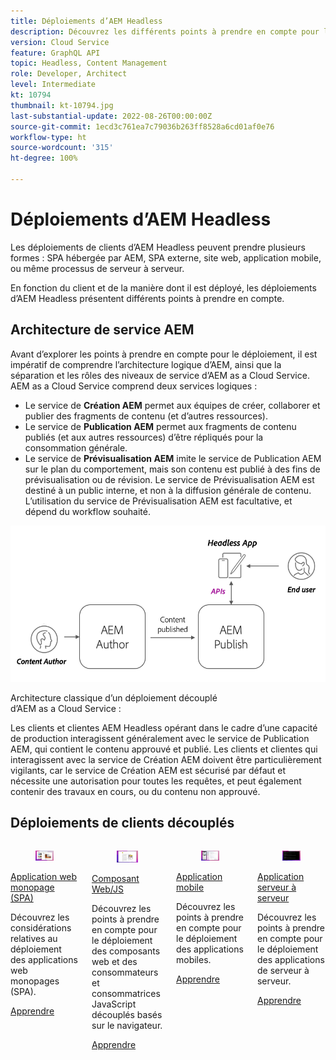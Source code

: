 ```yaml
---
title: Déploiements d’AEM Headless
description: Découvrez les différents points à prendre en compte pour le déploiement des applications AEM Headless.
version: Cloud Service
feature: GraphQL API
topic: Headless, Content Management
role: Developer, Architect
level: Intermediate
kt: 10794
thumbnail: kt-10794.jpg
last-substantial-update: 2022-08-26T00:00:00Z
source-git-commit: 1ecd3c761ea7c79036b263ff8528a6cd01af0e76
workflow-type: ht
source-wordcount: '315'
ht-degree: 100%

---
```



# Déploiements d’AEM Headless

Les déploiements de clients d’AEM Headless peuvent prendre plusieurs formes : SPA hébergée par AEM, SPA externe, site web, application mobile, ou même processus de serveur à serveur.

En fonction du client et de la manière dont il est déployé, les déploiements d’AEM Headless présentent différents points à prendre en compte.

## Architecture de service AEM

Avant d’explorer les points à prendre en compte pour le déploiement, il est impératif de comprendre l’architecture logique d’AEM, ainsi que la séparation et les rôles des niveaux de service d’AEM as a Cloud Service. AEM as a Cloud Service comprend deux services logiques :

+ Le service de __Création AEM__ permet aux équipes de créer, collaborer et publier des fragments de contenu (et d’autres ressources).
+ Le service de __Publication AEM__ permet aux fragments de contenu publiés (et aux autres ressources) d’être répliqués pour la consommation générale.
+ Le service de __Prévisualisation AEM__ imite le service de Publication AEM sur le plan du comportement, mais son contenu est publié à des fins de prévisualisation ou de révision. Le service de Prévisualisation AEM est destiné à un public interne, et non à la diffusion générale de contenu. L’utilisation du service de Prévisualisation AEM est facultative, et dépend du workflow souhaité.

![Architecture de service AEM.](./assets/overview/aem-service-architecture.png)

Architecture classique d’un déploiement découplé d’AEM as a Cloud Service :

Les clients et clientes AEM Headless opérant dans le cadre d’une capacité de production interagissent généralement avec le service de Publication AEM, qui contient le contenu approuvé et publié. Les clients et clientes qui interagissent avec la service de Création AEM doivent être particulièrement vigilants, car le service de Création AEM est sécurisé par défaut et nécessite une autorisation pour toutes les requêtes, et peut également contenir des travaux en cours, ou du contenu non approuvé.

## Déploiements de clients découplés

<div class="columns is-multiline">
    <!-- Single-page App (SPA) -->
    <div class="column is-half-tablet is-half-desktop is-one-third-widescreen" aria-label="Single-page App (SPA)" tabindex="0">
       <div class="card">
           <div class="card-image">
               <figure class="image is-16by9">
                   <a href="./spa.md" title="Application web monopage (SPA)" tabindex="-1">
                       <img class="is-bordered-r-small" src="./assets/spa/spa-card.png" alt="Applications web monopages (SPA)">
                   </a>
               </figure>
           </div>
           <div class="card-content is-padded-small">
               <div class="content">
                   <p class="headline is-size-6 has-text-weight-bold"><a href="./spa.md" title="Application web monopage (SPA)">Application web monopage (SPA)</a></p>
                   <p class="is-size-6">Découvrez les considérations relatives au déploiement des applications web monopages (SPA).</p>
                   <a href="./spa.md" class="spectrum-Button spectrum-Button--outline spectrum-Button--primary spectrum-Button--sizeM">
<span class="spectrum-Button-label has-no-wrap has-text-weight-bold">Apprendre</span>
</a>
               </div>
           </div>
       </div>
    </div>
<!-- Web component/JS -->
<div class="column is-half-tablet is-half-desktop is-one-third-widescreen" aria-label="Web component/JS" tabindex="0">
   <div class="card">
       <div class="card-image">
           <figure class="image is-16by9">
               <a href="./web-component.md" title="Composant Web/JS" tabindex="-1">
                   <img class="is-bordered-r-small" src="./assets/web-component/web-component-card.png" alt="Composant Web/JS">
               </a>
           </figure>
       </div>
       <div class="card-content is-padded-small">
           <div class="content">
               <p class="headline is-size-6 has-text-weight-bold"><a href="./web-component.md" title="Composant Web/JS">Composant Web/JS</a></p>
               <p class="is-size-6">Découvrez les points à prendre en compte pour le déploiement des composants web et des consommateurs et consommatrices JavaScript découplés basés sur le navigateur.</p>
               <a href="./web-component.md" class="spectrum-Button spectrum-Button--outline spectrum-Button--primary spectrum-Button--sizeM">
<span class="spectrum-Button-label has-no-wrap has-text-weight-bold">Apprendre</span>
</a>
           </div>
       </div>
   </div>
</div>
<!-- Mobile apps -->
<div class="column is-half-tablet is-half-desktop is-one-third-widescreen" aria-label="Mobile apps" tabindex="0">
   <div class="card">
       <div class="card-image">
           <figure class="image is-16by9">
               <a href="./mobile.md" title="Applications mobiles" tabindex="-1">
                   <img class="is-bordered-r-small" src="./assets/mobile/mobile-card.png" alt="Applications mobiles">
               </a>
           </figure>
       </div>
       <div class="card-content is-padded-small">
           <div class="content">
               <p class="headline is-size-6 has-text-weight-bold"><a href="./mobile.md" title="Applications mobiles">Application mobile</a></p>
               <p class="is-size-6">Découvrez les points à prendre en compte pour le déploiement des applications mobiles.</p>
               <a href="./mobile.md" class="spectrum-Button spectrum-Button--outline spectrum-Button--primary spectrum-Button--sizeM">
<span class="spectrum-Button-label has-no-wrap has-text-weight-bold">Apprendre</span>
</a>
           </div>
       </div>
   </div>
</div>
<!-- Server-to-server apps -->
<div class="column is-half-tablet is-half-desktop is-one-third-widescreen" aria-label="Server-to-server apps" tabindex="0">
   <div class="card">
       <div class="card-image">
           <figure class="image is-16by9">
               <a href="./server-to-server.md" title="Applications serveur à serveur" tabindex="-1">
                   <img class="is-bordered-r-small" src="./assets/server-to-server/server-to-server-card.png" alt="Applications serveur à serveur">
               </a>
           </figure>
       </div>
       <div class="card-content is-padded-small">
           <div class="content">
               <p class="headline is-size-6 has-text-weight-bold"><a href="./server-to-server.md" title="Applications serveur à serveur">Application serveur à serveur</a></p>
               <p class="is-size-6">Découvrez les points à prendre en compte pour le déploiement des applications de serveur à serveur.</p>
               <a href="./server-to-server.md" class="spectrum-Button spectrum-Button--outline spectrum-Button--primary spectrum-Button--sizeM">
<span class="spectrum-Button-label has-no-wrap has-text-weight-bold">Apprendre</span>
</a>
           </div>
       </div>
   </div>
</div>
</div>